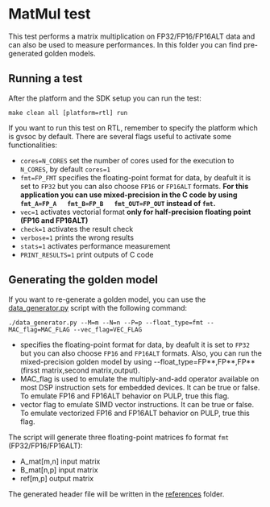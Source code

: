 # MatMul test
This test performs a matrix multiplication on FP32/FP16/FP16ALT data and can also be used to measure performances.
In this folder you can find pre-generated golden models.

## Running a test
After the platform and the SDK setup you can run the test:

~~~~~shell
make clean all [platform=rtl] run
~~~~~

If you want to run this test on RTL, remember to specify the platform which is gvsoc by default.
There are several flags useful to activate some functionalities:

- `cores=N_CORES` set the number of cores used for the execution to `N_CORES`, by default `cores=1`
- `fmt=FP_FMT` specifies the floating-point format for data, by deafult it is set to `FP32` but you can also choose `FP16` or `FP16ALT` formats. **For this application you can use mixed-precision in the C code by using `fmt_A=FP_A   fmt_B=FP_B   fmt_OUT=FP_OUT` instead of `fmt`.**
- `vec=1` activates vectorial format **only for half-precision floating point (FP16 and FP16ALT)**
- `check=1` activates the result check
- `verbose=1` prints the wrong results
- `stats=1` activates performance measurement
- `PRINT_RESULTS=1` print outputs of C code


## Generating the golden model
If you want to re-generate a golden model, you can use the [data_generator.py](./data_generator.py) script with the following command:

~~~~~shell
./data_generator.py --M=m --N=n --P=p --float_type=fmt --MAC_flag=MAC_FLAG --vec_flag=VEC_FLAG
~~~~~
- specifies the floating-point format for data, by deafult it is set to `FP32` but you can also choose `FP16` and `FP16ALT` formats. Also, you can run the mixed-precision golden model by using --float_type=FP**,FP**,FP** (firsst matrix,second matrix,output).
- MAC_flag is used to emulate the multiply-and-add operator available on most DSP instruction sets for embedded devices. It can be true or false. To emulate FP16 and FP16ALT behavior on PULP, true this flag.
- vector flag to emulate SIMD vector instructions. It can be true or false. To emulate vectorized FP16 and FP16ALT behavior on PULP, true this flag.

The script will generate three floating-point matrices fo format `fmt` (FP32/FP16/FP16ALT):
- A_mat[m,n] input matrix
- B_mat[n,p] input matrix
- ref[m,p] output matrix

The generated header file will be written in the [references](./references) folder.
